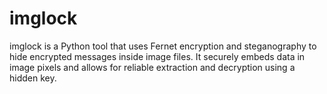 # imglock
imglock is a Python tool that uses Fernet encryption and steganography to hide encrypted messages inside image files. It securely embeds data in image pixels and allows for reliable extraction and decryption using a hidden key.
